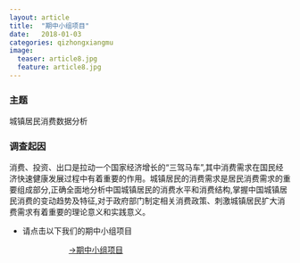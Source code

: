 ```yaml
---
layout: article
title:  "期中小组项目"
date:   2018-01-03
categories: qizhongxiangmu
image:
  teaser: article8.jpg
  feature: article8.jpg
---
```

### **主题**
城镇居民消费数据分析
### **调查起因**
消费、投资、出口是拉动一个国家经济增长的“三驾马车”,其中消费需求在国民经济快速健康发展过程中有着重要的作用。城镇居民的消费需求是居民消费需求的重要组成部分,正确全面地分析中国城镇居民的消费水平和消费结构,掌握中国城镇居民消费的变动趋势及特征,对于政府部门制定相关消费政策、刺激城镇居民扩大消费需求有着重要的理论意义和实践意义。

 + 请点击以下我们的期中小组项目
 
                             [→期中小组项目]( https://a917464280.github.io/xinxikeshihua/qizhongxiangmu/index.html)
